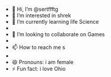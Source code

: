 - 👋 Hi, I’m @sertffftg
- 👀 I’m interested in shrek
- 🌱 I’m currently learning life Science
- 
- 💞️ I’m looking to collaborate on Games
- 
- 📫 How to reach me s
- 
- 😄 Pronouns: i am female
- ⚡ Fun fact: i love Ohio 

<!---
sertffftg/sertffftg is a ✨ special ✨ repository because its `README.md` (this file) appears on your GitHub profile.
You can click the Preview link to take a look at your changes.
--->

